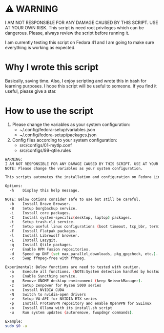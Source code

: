 # **⚠️ WARNING**

I AM NOT RESPONSIBLE FOR ANY DAMAGE CAUSED BY THIS SCRIPT. USE AT YOUR OWN RISK.
This script is need root privileges which can be dangerous. Please, always review the script before running it.

I am currently testing this script on Fedora 41 and I am going to make sure everything is working as expected.

# Why I wrote this script

Basically, saving time. Also, I enjoy scripting and wrote this in bash for learning purposes. I hope this script will be useful to someone. If you find it useful, please give a star.

# How to use the script

1. Please change the variables as your system configuration:
   - ~/.config/fedora-setup/variables.json
   - ~/.config/fedora-setup/packages.json
2. Config files according to your system configuration:
   - src/configs/01-mytlp.conf
   - src/configs/99-qtile.rules

```bash
WARNING:
I AM NOT RESPONSIBLE FOR ANY DAMAGE CAUSED BY THIS SCRIPT. USE AT YOUR OWN RISK. This script is need root privileges which can be dangerous.
NOTE: Please change the variables as your system configuration.

This scripts automates the installation and configuration on Fedora Linux.

Options:
  -h    Display this help message.

NOTE: Below options consider safe to use but still be careful.
  -b    Install Brave Browser.
  -B    Setup borgbackup service.
  -i    Install core packages.
  -I    Install system-specific(desktop, laptop) packages.
  -t    Setup trash-cli service.
  -f    Setup useful linux configurations (boot timeout, tcp_bbr, terminal password timeout).
  -F    Install Flatpak packages.
  -l    Install Librewolf browser.
  -L    Install Lazygit.
  -q    Install Qtile packages.
  -r    Enable RPM Fusion repositories.
  -d    Speed up DNF (set max_parallel_downloads, pkg_gpgcheck, etc.).
  -x    Swap ffmpeg-free with ffmpeg.

Experimental: Below functions are need to tested with caution.
  -a    Execute all functions. (NOTE:System detection handled by hostname)
  -s    Enable Syncthing service.
  -g    Remove GNOME desktop environment (keep NetworkManager).
  -z    Setup zenpower for Ryzen 5000 series
  -n    Install NVIDIA CUDA
  -N    Switch to nvidia-open drivers
  -v    Setup VA-API for NVIDIA RTX series
  -p    Install ProtonVPN repository and enable OpenVPN for SELinux
  -o    Install Ollama with its install.sh script
  -u    Run system updates (autoremove, fwupdmgr commands).

Example:
sudo $0 -a
```

```

```
